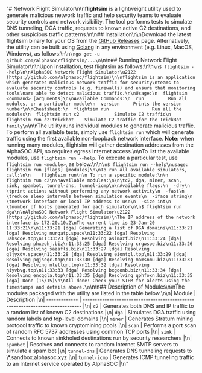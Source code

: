 "# Network Flight Simulator\n\n**flightsim** is a lightweight utility used to generate malicious network traffic and help security teams to evaluate security controls and network visibility. The tool performs tests to simulate DNS tunneling, DGA traffic, requests to known active C2 destinations, and other suspicious traffic patterns.\n\n## Installation\n\nDownload the latest flightsim binary for your OS from the [GitHub Releases](https://github.com/alphasoc/flightsim/releases) page. Alternatively, the utility can be built using [Golang](https://golang.org/doc/install) in any environment (e.g. Linux, MacOS, Windows), as follows:\n\n```\ngo get -u github.com/alphasoc/flightsim/...\n```\n\n## Running Network Flight Simulator\n\nUpon installation, test flightsim as follows:\n\n```\n$ flightsim --help\n\nAlphaSOC Network Flight Simulator\u2122 (https://github.com/alphasoc/flightsim)\n\nflightsim is an application which generates malicious network traffic for security\nteams to evaluate security controls (e.g. firewalls) and ensure that monitoring tools\nare able to detect malicious traffic.\n\nUsage:\n  flightsim <command> [arguments]\n\nAvailable Commands:\n  run         Run all modules, or a particular module\n  version     Prints the version number\n\nCheatsheet:\n  flightsim run                Run all the modules\n  flightsim run c2             Simulate C2 traffic\n  flightsim run c2:trickbot    Simulate C2 traffic for the TrickBot family\n```\n\nThe utility runs individual modules to generate malicious traffic. To perform all available tests, simply use `flightsim run` which will generate traffic using the first available non-loopback network interface. **Note:** when running many modules, flightsim will gather destination addresses from the AlphaSOC API, so requires egress Internet access.\n\nTo list the available modules, use `flightsim run --help`. To execute a particular test, use `flightsim run <module>`, as below.\n\n```\n$ flightsim run --help\nusage: flightsim run [flags] [modules]\n\nTo run all available simulators, call:\n\n    flightsim run\n\n To run a specific module:\n\n    flightsim run c2\n\nAvailable modules:\n\n\tc2, dga, miner, scan, sink, spambot, tunnel-dns, tunnel-icmp\n\nAvailable flags:\n  -dry\n    \tprint actions without performing any network activity\n  -fast\n    \treduce sleep intervals between simulation events\n  -iface string\n    \tnetwork interface or local IP address to use\n  -size int\n    \tnumber of hosts generated for each simulator\n\n$ flightsim run dga\n\nAlphaSOC Network Flight Simulator\u2122  (https://github.com/alphasoc/flightsim)\nThe IP address of the network interface is 172.20.10.2\nThe current time is 23-Jan-20 11:33:21\n\n11:33:21 [dga] Generating a list of DGA domains\n11:33:21 [dga] Resolving nurqatp.space\n11:33:22 [dga] Resolving uahscqe.top\n11:33:23 [dga] Resolving asimazf.biz\n11:33:24 [dga] Resolving phxeohj.biz\n11:33:25 [dga] Resolving crgwsoe.biz\n11:33:26 [dga] Resolving sazafls.biz\n11:33:27 [dga] Resolving gljyxdv.space\n11:33:28 [dga] Resolving eiontgl.top\n11:33:29 [dga] Resolving pqjseqc.top\n11:33:30 [dga] Resolving mamsnmu.biz\n11:33:31 [dga] Resolving ntettqn.top\n11:33:32 [dga] Resolving niyvbvg.top\n11:33:33 [dga] Resolving bxgqonb.biz\n11:33:34 [dga] Resolving encggla.top\n11:33:35 [dga] Resolving qphfoxn.biz\n11:33:35 [dga] Done (15/15)\n\nAll done! Check your SIEM for alerts using the timestamps and details above.\n```\n\n## Description of Modules\n\nThe modules packaged with the utility are listed in the table below.\n\n| Module        | Description                                                                   |\n| ------------- | ----------------------------------------------------------------------------- |\n| `c2`          | Generates both DNS and IP traffic to a random list of known C2 destinations   |\n| `dga`         | Simulates DGA traffic using random labels and top-level domains               |\n| `miner`       | Generates Stratum mining protocol traffic to known cryptomining pools         |\n| `scan`        | Performs a port scan of random RFC 5737 addresses using common TCP ports      |\n| `sink`        | Connects to known sinkholed destinations run by security researchers          |\n| `spambot`     | Resolves and connects to random Internet SMTP servers to simulate a spam bot  |\n| `tunnel-dns`  | Generates DNS tunneling requests to \\*.sandbox.alphasoc.xyz                   |\n| `tunnel-icmp` | Generates ICMP tunneling traffic to an Internet service operated by AlphaSOC  |\n"